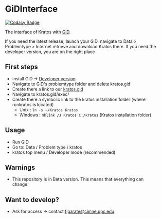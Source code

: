 # GiDInterface

[![Codacy Badge](https://api.codacy.com/project/badge/Grade/07a116949d2a437eb99b1423a18ecdb6)](https://app.codacy.com/app/jginternational/GiDInterface?utm_source=github.com&utm_medium=referral&utm_content=KratosMultiphysics/GiDInterface&utm_campaign=badger)

The interface of Kratos with [GiD](http://www.gidhome.com). 

If you need the latest release, launch your GiD, navigate to Data > Problemtype > Internet retrieve and download Kratos there. If you need the developer version, you are on the right place

## First steps
* Install GiD -> [Developer version](http://www.gidhome.com/download/developer-versions)
* Navigate to GiD's problemtype folder and delete kratos.gid
* Create there a link to our [kratos.gid](./kratos.gid/)
* Navigate to kratos.gid/exec/
* Create there a symbolic link to the kratos installation folder (where runkratos is located)
  * Unix : `ln -s ~/Kratos Kratos`
  * Windows : `mklink /J Kratos C:/kratos` (Kratos installation folder)

## Usage
* Run GiD
* Go to: Data / Problem type / kratos
* kratos top menu / Developer mode (recommended)

## Warnings
* This repository is in Beta version. This means that everything can change.

## Want to develop?
* Ask for access -> contact fjgarate@cimne.upc.edu

